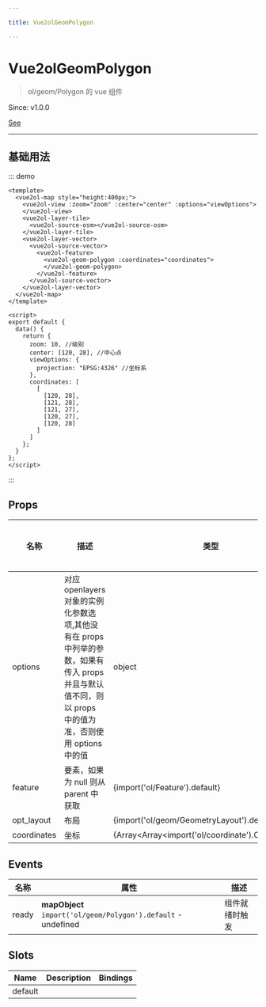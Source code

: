 ```yaml
---

title: Vue2olGeomPolygon

---
```


# Vue2olGeomPolygon

> ol/geom/Polygon 的 vue 组件

Since: v1.0.0

[See](https://openlayers.org/en/latest/apidoc/module-ol_geom_Polygon-Polygon.html)

---

## 基础用法

::: demo

```vue
<template>
  <vue2ol-map style="height:400px;">
    <vue2ol-view :zoom="zoom" :center="center" :options="viewOptions">
    </vue2ol-view>
    <vue2ol-layer-tile>
      <vue2ol-source-osm></vue2ol-source-osm>
    </vue2ol-layer-tile>
    <vue2ol-layer-vector>
      <vue2ol-source-vector>
        <vue2ol-feature>
          <vue2ol-geom-polygon :coordinates="coordinates">
          </vue2ol-geom-polygon>
        </vue2ol-feature>
      </vue2ol-source-vector>
    </vue2ol-layer-vector>
  </vue2ol-map>
</template>

<script>
export default {
  data() {
    return {
      zoom: 10, //级别
      center: [120, 28], //中心点
      viewOptions: {
        projection: "EPSG:4326" //坐标系
      },
      coordinates: [
        [
          [120, 28],
          [121, 28],
          [121, 27],
          [120, 27],
          [120, 28]
        ]
      ]
    };
  }
};
</script>
```

:::

## Props

| 名称        | 描述                                                                                                                                                  | 类型                                               | 取值范围 | 默认值 |
| ----------- | ----------------------------------------------------------------------------------------------------------------------------------------------------- | -------------------------------------------------- | -------- | ------ |
| options     | 对应 openlayers 对象的实例化参数选项,其他没有在 props 中列举的参数，如果有传入 props 并且与默认值不同，则以 props 中的值为准，否则使用 options 中的值 | object                                             | -        |        |
| feature     | 要素，如果为 null 则从 parent 中获取                                                                                                                  | {import('ol/Feature').default}                     | -        |        |
| opt_layout  | 布局                                                                                                                                                  | {import('ol/geom/GeometryLayout').default}         | -        |        |
| coordinates | 坐标                                                                                                                                                  | {Array<Array<import('ol/coordinate').Coordinate>>} | -        |        |

## Events

| 名称  | 属性                                                          | 描述           |
| ----- | ------------------------------------------------------------- | -------------- |
| ready | **mapObject** `import('ol/geom/Polygon').default` - undefined | 组件就绪时触发 |

## Slots

| Name    | Description | Bindings |
| ------- | ----------- | -------- |
| default |             |          |
